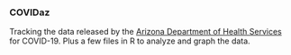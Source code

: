 ### COVIDaz

Tracking the data released by the [Arizona Department of Health Services](https://www.azdhs.gov/) for COVID-19. Plus a few files in R to analyze and graph the data.